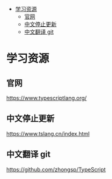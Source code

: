 <!-- TOC -->

- [学习资源](#学习资源)
    - [官网](#官网)
    - [中文停止更新](#中文停止更新)
    - [中文翻译 git](#中文翻译-git)

<!-- /TOC -->

# 学习资源

## 官网

https://www.typescriptlang.org/

## 中文停止更新

https://www.tslang.cn/index.html

## 中文翻译 git

https://github.com/zhongsp/TypeScript
